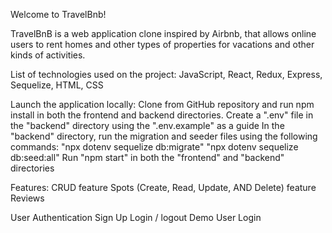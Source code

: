 Welcome to TravelBnb!

TravelBnB is a web application clone inspired by Airbnb, that allows online users to rent homes and other types of properties for vacations and other kinds of activities.

List of technologies used on the project:
JavaScript, React, Redux, Express, Sequelize, HTML, CSS

Launch the application locally:
Clone from GitHub repository and run npm install in both the frontend and backend directories.
Create a ".env" file in the "backend" directory using the ".env.example" as a guide
In the "backend" directory, run the migration and seeder files using the following commands: "npx dotenv sequelize db:migrate" "npx dotenv sequelize db:seed:all"
Run "npm start" in both the "frontend" and "backend" directories

Features:
CRUD feature Spots (Create, Read, Update, AND Delete)
feature Reviews

User Authentication
Sign Up
Login / logout
Demo User Login
